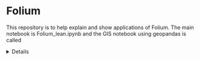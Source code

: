 # Folium
This repository is to help explain and show applications of Folium.
The main notebook is Folium_lean.ipynb and the GIS notebook using geopandas is called 




<details>
  
Cluster Map: 
<iframe src="https://keanang.github.io/Folium/cluster_map.html" width="700" height="600"></iframe>

Heat Map:
<iframe src="https://keanang.github.io/Folium/Heat_map.html" width="700" height="600"></iframe>

Heat Map With Time:
<iframe src="https://keanang.github.io/Folium/Heat_time_map.html" width="700" height="600"></iframe>

Heat Map With Time Point style:
<iframe src="https://keanang.github.io/Folium/Heat_time_point_map.html" width="700" height="600"></iframe>

Folium Choropleth:
<iframe src="https://keanang.github.io/Folium/folium_Choropleth.html" width="700" height="600"></iframe>

Choropleth:
<iframe src="https://keanang.github.io/Folium/choropleth_poly.png" style="max-width: 800px; max-height: 600px;"></iframe>
<iframe src="https://keanang.github.io/Folium/choropleth_poly1.png" width="700" height="600"></iframe>
<iframe src="https://keanang.github.io/Folium/choropleth_poly_sql.png" width="700" height="600"></iframe>

</details>
